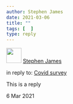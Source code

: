```yaml
---
author: Stephen James
date: 2021-03-06
title: ""
tags: [  ]
type: reply
---
```

<div class="h-entry">
	<div class="u-author h-card">
  		<img src="https://www.strandlines.blog/static/mstile-150x150.png" class="u-photo" width="40">
  		<a href="https://strandlines.blog/" class="u-url p-name">Stephen James</a>
	</div>
<p>in reply to: <a class="u-in-reply-to" href="https://www.strandlines.blog/2021/03/06/2021_03_06_covid/">Covid survey</a></p>
<p class="e-content">This is a reply<p>
 	  <time class="dt-published" datetime="2021-03-06T17:15:00-0700">6 Mar 2021</time>
	</a>
</p>
</div>
